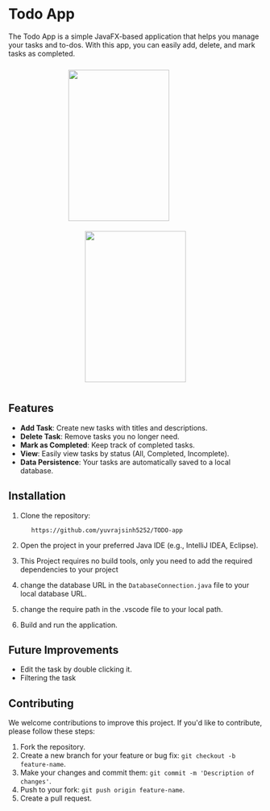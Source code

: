 # Todo App

The Todo App is a simple JavaFX-based application that helps you manage your tasks and to-dos. With this app, you can easily add, delete, and mark tasks as completed.

<p align="center">
    <img src = "https://github.com/yuvrajsinh5252/TODO-app/assets/117096680/66491b36-ab38-4118-b8b0-1b3a939171aa" width="200" height="300" style="padding:10px">
    &nbsp;&nbsp;&nbsp;&nbsp;&nbsp;&nbsp;&nbsp;&nbsp;&nbsp;&nbsp;&nbsp;&nbsp;&nbsp;&nbsp;&nbsp;&nbsp;
    <img src = "https://github.com/yuvrajsinh5252/TODO-app/assets/117096680/d68b498a-b601-4df6-9bbf-78e14297205c" width="200" height="300" style="padding:10px">
</p>

## Features

- **Add Task**: Create new tasks with titles and descriptions.
- **Delete Task**: Remove tasks you no longer need.
- **Mark as Completed**: Keep track of completed tasks.
- **View**: Easily view tasks by status (All, Completed, Incomplete).
- **Data Persistence**: Your tasks are automatically saved to a local database.

## Installation

1. Clone the repository:

    ```git clone
       https://github.com/yuvrajsinh5252/TODO-app
    ```

2. Open the project in your preferred Java IDE (e.g., IntelliJ IDEA, Eclipse).
3. This Project requires no build tools, only you need to add the required dependencies to your project
4. change the database URL in the `DatabaseConnection.java` file to your local database URL.
5. change the require path in the .vscode file to your local path.
4. Build and run the application.

## Future Improvements

- Edit the task by double clicking it.
- Filtering the task

## Contributing

We welcome contributions to improve this project. If you'd like to contribute, please follow these steps:

1. Fork the repository.
2. Create a new branch for your feature or bug fix: `git checkout -b feature-name`.
3. Make your changes and commit them: `git commit -m 'Description of changes'`.
4. Push to your fork: `git push origin feature-name`.
5. Create a pull request.
